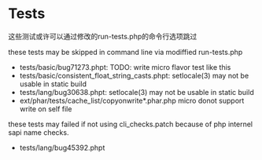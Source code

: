 # Tests

这些测试或许可以通过修改的run-tests.php的命令行选项跳过

these tests may be skipped in command line via modiffied run-tests.php

 - tests/basic/bug71273.phpt: TODO: write micro flavor test like this
 - tests/basic/consistent_float_string_casts.phpt: setlocale(3) may not be usable in static build
 - tests/lang/bug30638.phpt: setlocale(3) may not be usable in static build
 - ext/phar/tests/cache_list/copyonwrite*.phar.php micro donot support write on self file

these tests may failed if not using cli_checks.patch because of php internel sapi name checks.

 - tests/lang/bug45392.phpt
